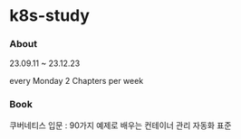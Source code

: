 # k8s-study

### About
23.09.11 ~ 23.12.23

every Monday
2 Chapters per week

### Book
쿠버네티스 입문 : 90가지 예제로 배우는 컨테이너 관리 자동화 표준
